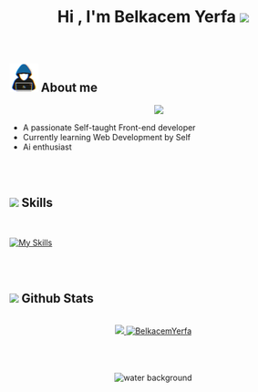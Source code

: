 
<h1 align="center"><b>Hi , I'm Belkacem Yerfa </b><img src="https://media.giphy.com/media/hvRJCLFzcasrR4ia7z/giphy.gif" width="35"></h1>
 
<br />

## <img src = "https://github.com/0xabdulkhalid/0xabdulkhalid/blob/main/assets/mdImages/about_me.gif?raw=true" width = 50px><b> **About me**</b>

<picture> <img align="right" src="https://user-images.githubusercontent.com/11302354/133863716-75f46c8d-b1d1-4efd-9e88-ebefa2ad7b35.gif" width = 250px></picture>

<br>

- A passionate Self-taught Front-end developer
- Currently learning Web Development by Self
- Ai enthusiast  

<br><br>

## <img src="https://media2.giphy.com/media/QssGEmpkyEOhBCb7e1/giphy.gif?cid=ecf05e47a0n3gi1bfqntqmob8g9aid1oyj2wr3ds3mg700bl&rid=giphy.gif" width ="25"><b> Skills</b>
<br>


[![My Skills](https://skillicons.dev/icons?i=js,html,css,scss,react,c,figma,python,firebase,tailwindcss,nodejs,expressjs,mongodb)](https://skillicons.dev)


<br>

<br>


## <img src="https://media.giphy.com/media/iY8CRBdQXODJSCERIr/giphy.gif" width="35"><b> Github Stats </b>
<br>

<div align="center">

<a href="https://github.com/BelkacemYerfa/">
  <img src="https://github-readme-stats.vercel.app/api?username=BelkacemYerfa&include_all_commits=true&count_private=true&show_icons=true&line_height=20&title_color=7A7ADB&icon_color=2234AE&text_color=D3D3D3&bg_color=0,000000,130F40" width="450"/>
  <img src="https://github-readme-stats.vercel.app/api/top-langs?username=BelkacemYerfa&show_icons=true&locale=en&layout=compact&line_height=20&title_color=7A7ADB&icon_color=2234AE&text_color=D3D3D3&bg_color=0,000000,130F40" width="375"  alt="BelkacemYerfa"/>
</a>
</div>

<br>
<br>
<br>
<p align="center"><img  src="https://raw.githubusercontent.com/Trilokia/Trilokia/379277808c61ef204768a61bbc5d25bc7798ccf1/bottom_header.svg" alt="water background"></p>
